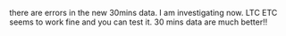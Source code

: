 there are errors in the new 30mins data. I am investigating now. LTC ETC seems to work fine and you can test it. 30 mins data are much better!!
